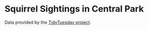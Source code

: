 # Squirrel Sightings in Central Park

Data provided by the [TidyTuesday project](https://github.com/rfordatascience/tidytuesday/tree/main/data/2023/2023-05-23).
